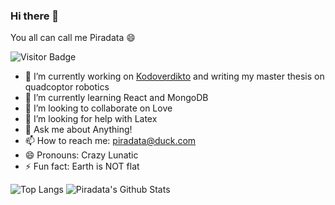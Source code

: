 ### Hi there 👋
You all can call me Piradata 😄

![Visitor Badge](https://visitor-badge.laobi.icu/badge?page_id=piradata.piradata)

- 🔭 I’m currently working on [Kodoverdikto](https://github.com/piradata/kodoverdikto/) and writing my master thesis on quadcoptor robotics
- 🌱 I’m currently learning React and MongoDB
- 👯 I’m looking to collaborate on Love
- 🤔 I’m looking for help with Latex
- 💬 Ask me about Anything!
- 📫 How to reach me: piradata@duck.com
- 😄 Pronouns: Crazy Lunatic
- ⚡ Fun fact: Earth is NOT flat

![Top Langs](https://github-readme-stats.vercel.app/api/top-langs/?username=rusty-sj&hide=TeX&layout=compact)
![Piradata's Github Stats](https://github-readme-stats.vercel.app/api?username=piradata&count_private=true&show_icons=true&include_all_commits=true)
